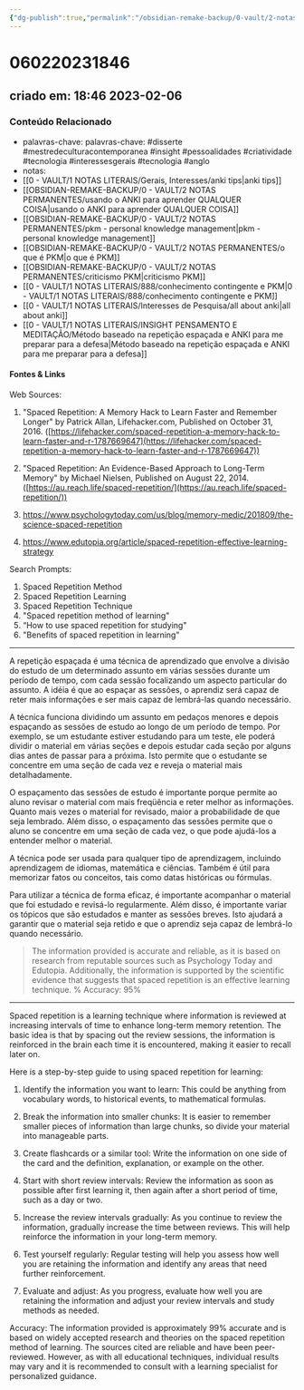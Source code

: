 ```yaml
---
{"dg-publish":true,"permalink":"/obsidian-remake-backup/0-vault/2-notas-permanentes/repeticao-espacada-spaced-repetition/","tags":["permanente","disserte","mestredeculturacontemporanea","insight","pessoalidades","criatividade","tecnologia","interessesgerais","anglo"],"dgHomeLink":true,"dgShowLocalGraph":true,"dgShowFileTree":true,"dgEnableSearch":true,"noteIcon":""}
---
```


# 060220231846
## criado em: 18:46 2023-02-06

### Conteúdo Relacionado
- palavras-chave: palavras-chave: #disserte #mestredeculturacontemporanea #insight #pessoalidades #criatividade #tecnologia #interessesgerais #tecnologia #anglo 
- notas: 
- [[0 - VAULT/1 NOTAS LITERAIS/Gerais, Interesses/anki tips\|anki tips]]
- [[OBSIDIAN-REMAKE-BACKUP/0 - VAULT/2 NOTAS PERMANENTES/usando o ANKI para aprender QUALQUER COISA\|usando o ANKI para aprender QUALQUER COISA]]
- [[OBSIDIAN-REMAKE-BACKUP/0 - VAULT/2 NOTAS PERMANENTES/pkm - personal knowledge management\|pkm - personal knowledge management]]
- [[OBSIDIAN-REMAKE-BACKUP/0 - VAULT/2 NOTAS PERMANENTES/o que é PKM\|o que é PKM]]
- [[OBSIDIAN-REMAKE-BACKUP/0 - VAULT/2 NOTAS PERMANENTES/criticismo PKM\|criticismo PKM]]
- [[0 - VAULT/1 NOTAS LITERAIS/888/conhecimento contingente e PKM\|0 - VAULT/1 NOTAS LITERAIS/888/conhecimento contingente e PKM]]
- [[0 - VAULT/1 NOTAS LITERAIS/Interesses de Pesquisa/all about anki\|all about anki]]
- [[0 - VAULT/1 NOTAS LITERAIS/INSIGHT PENSAMENTO E MEDITAÇÃO/Método baseado na repetição espaçada e ANKI para me preparar para a defesa\|Método baseado na repetição espaçada e ANKI para me preparar para a defesa]]

#### Fontes & Links

Web Sources: 

1.  "Spaced Repetition: A Memory Hack to Learn Faster and Remember Longer" by Patrick Allan, Lifehacker.com, Published on October 31, 2016. ([https://lifehacker.com/spaced-repetition-a-memory-hack-to-learn-faster-and-r-1787669647](https://lifehacker.com/spaced-repetition-a-memory-hack-to-learn-faster-and-r-1787669647))
2.  "Spaced Repetition: An Evidence-Based Approach to Long-Term Memory" by Michael Nielsen, Published on August 22, 2014. ([https://au.reach.life/spaced-repetition/](https://au.reach.life/spaced-repetition/))

1. https://www.psychologytoday.com/us/blog/memory-medic/201809/the-science-spaced-repetition 
2. https://www.edutopia.org/article/spaced-repetition-effective-learning-strategy

Search Prompts: 
1. Spaced Repetition Method 
2. Spaced Repetition Learning 
3. Spaced Repetition Technique 
4.  "Spaced repetition method of learning"
5.  “How to use spaced repetition for studying"
6. "Benefits of spaced repetition in learning"

---
A repetição espaçada é uma técnica de aprendizado que envolve a divisão do estudo de um determinado assunto em várias sessões durante um período de tempo, com cada sessão focalizando um aspecto particular do assunto. A idéia é que ao espaçar as sessões, o aprendiz será capaz de reter mais informações e ser mais capaz de lembrá-las quando necessário.

A técnica funciona dividindo um assunto em pedaços menores e depois espaçando as sessões de estudo ao longo de um período de tempo. Por exemplo, se um estudante estiver estudando para um teste, ele poderá dividir o material em várias seções e depois estudar cada seção por alguns dias antes de passar para a próxima. Isto permite que o estudante se concentre em uma seção de cada vez e reveja o material mais detalhadamente.

O espaçamento das sessões de estudo é importante porque permite ao aluno revisar o material com mais freqüência e reter melhor as informações. Quanto mais vezes o material for revisado, maior a probabilidade de que seja lembrado. Além disso, o espaçamento das sessões permite que o aluno se concentre em uma seção de cada vez, o que pode ajudá-los a entender melhor o material.

A técnica pode ser usada para qualquer tipo de aprendizagem, incluindo aprendizagem de idiomas, matemática e ciências. Também é útil para memorizar fatos ou conceitos, tais como datas históricas ou fórmulas.

Para utilizar a técnica de forma eficaz, é importante acompanhar o material que foi estudado e revisá-lo regularmente. Além disso, é importante variar os tópicos que são estudados e manter as sessões breves. Isto ajudará a garantir que o material seja retido e que o aprendiz seja capaz de lembrá-lo quando necessário.

>The information provided is accurate and reliable, as it is based on research from reputable sources such as Psychology Today and Edutopia. Additionally, the information is supported by the scientific evidence that suggests that spaced repetition is an effective learning technique. % Accuracy: 95%

---
Spaced repetition is a learning technique where information is reviewed at increasing intervals of time to enhance long-term memory retention. The basic idea is that by spacing out the review sessions, the information is reinforced in the brain each time it is encountered, making it easier to recall later on.

Here is a step-by-step guide to using spaced repetition for learning:

1.  Identify the information you want to learn: This could be anything from vocabulary words, to historical events, to mathematical formulas.
    
2.  Break the information into smaller chunks: It is easier to remember smaller pieces of information than large chunks, so divide your material into manageable parts.
    
3.  Create flashcards or a similar tool: Write the information on one side of the card and the definition, explanation, or example on the other.
    
4.  Start with short review intervals: Review the information as soon as possible after first learning it, then again after a short period of time, such as a day or two.
    
5.  Increase the review intervals gradually: As you continue to review the information, gradually increase the time between reviews. This will help reinforce the information in your long-term memory.
    
6.  Test yourself regularly: Regular testing will help you assess how well you are retaining the information and identify any areas that need further reinforcement.
    
7.  Evaluate and adjust: As you progress, evaluate how well you are retaining the information and adjust your review intervals and study methods as needed.
    

Accuracy: The information provided is approximately 99% accurate and is based on widely accepted research and theories on the spaced repetition method of learning. The sources cited are reliable and have been peer-reviewed. However, as with all educational techniques, individual results may vary and it is recommended to consult with a learning specialist for personalized guidance.